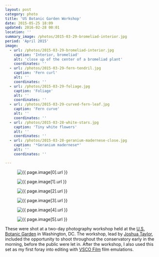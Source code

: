 ```yaml
---
layout: post
category: photo
title: 'US Botanic Garden Workshop'
date: 2015-05-25 18:09
updated: 2016-02-28 00:01
location: ''
summary_image: /photos/2015-03-29-bromeliad-interior.jpg
period: 'April 2015'
image:
  - url: /photos/2015-03-29-bromeliad-interior.jpg
    caption: 'Interior, bromeliad'
    alt: 'close up of the center of a bromeliad plant'
    coordinates: ''
  - url: /photos/2015-03-29-fern-tendril.jpg
    caption: 'Fern curl'
    alt: ''
    coordinates: ''
  - url: /photos/2015-03-29-foliage.jpg
    caption: 'Foliage'
    alt: ''
    coordinates: ''
  - url: /photos/2015-03-29-curved-fern-leaf.jpg
    caption: 'Fern curve'
    alt: ''
    coordinates: ''
  - url: /photos/2015-03-28-white-stars.jpg
    caption: 'Tiny white flowers'
    alt: ''
    coordinates: ''
  - url: /photos/2015-03-28-geranium-madernese-close.jpg
    caption: '*Geranium madernese*'
    alt: ''
    coordinates: ''          

---
```

<div class="photoset">

<figure class="figure-wide"><img src="{{ page.image[0].url }}" alt="{{ page.image[0].url }}"></figure>

<figure class="figure-grid"><img src="{{ page.image[1].url }}" alt="{{ page.image[1].url }}"></figure>

<figure class="figure-grid"><img src="{{ page.image[2].url }}" alt="{{ page.image[2].url }}"></figure>

<figure class="figure-wide"><img src="{{ page.image[3].url }}" alt="{{ page.image[3].url }}"></figure>

<figure class="figure-grid"><img src="{{ page.image[4].url }}" alt="{{ page.image[4].url }}"></figure>

<figure class="figure-grid"><img src="{{ page.image[5].url }}" alt="{{ page.image[5].url }}"></figure>

</div>


These were shot at a two-day photography workshop held at the [U.S. Botanic Garden](http://www.usbg.gov/) in Washington, DC. The workshop, lead by [Joshua Taylor](http://www.joshuataylorphotography.com/), included the opportunity to shoot throughout the conservatory early in the morning, before the public were let in. After the workshop, I also used this set as my first foray into editing with [VSCO Film](http://vsco.co/film) film emulations.
